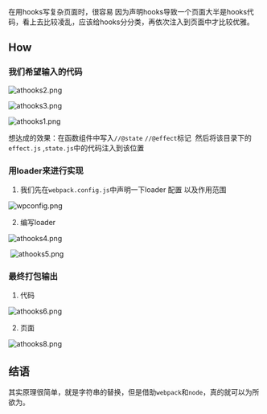 在用hooks写复杂页面时，很容易 因为声明hooks导致一个页面大半是hooks代码，看上去比较凌乱，应该给hooks分分类，再依次注入到页面中才比较优雅。

## How

### 我们希望输入的代码

![athooks2.png](https://cdn.nlark.com/yuque/0/2020/png/1512483/1597371609125-4a5eabaa-dc43-4248-b5d7-fde76f36da03.png#align=left&display=inline&height=712&originHeight=712&originWidth=1349&size=72803&status=done&style=none&width=1349)

![athooks3.png](https://cdn.nlark.com/yuque/0/2020/png/1512483/1597371617183-0b0d18b4-4325-4f2d-8866-52b7d0c54e94.png#align=left&display=inline&height=656&originHeight=656&originWidth=1429&size=55127&status=done&style=none&width=1429)

![athooks1.png](https://cdn.nlark.com/yuque/0/2020/png/1512483/1597371624749-b900c42f-3867-49d9-bdd4-7e424f432a3c.png#align=left&display=inline&height=724&originHeight=724&originWidth=1544&size=97593&status=done&style=none&width=1544)

想达成的效果：在函数组件中写入`//@state` `//@effect`标记  然后将该目录下的`effect.js` ,`state.js`中的代码注入到该位置

### 用loader来进行实现

1. 我们先在`webpack.config.js`中声明一下loader 配置 以及作用范围

![wpconfig.png](https://cdn.nlark.com/yuque/0/2020/png/1512483/1597371704493-714c300e-7ce5-4ae7-96bd-8d8542494bee.png#align=left&display=inline&height=1560&originHeight=1560&originWidth=1564&size=241328&status=done&style=none&width=1564)

2. 编写loader

![athooks4.png](https://cdn.nlark.com/yuque/0/2020/png/1512483/1597371719877-7495b3e3-bde9-4964-95e7-5cb2053ffe1f.png#align=left&display=inline&height=1200&originHeight=1200&originWidth=1430&size=268955&status=done&style=none&width=1430)

 ![athooks5.png](https://cdn.nlark.com/yuque/0/2020/png/1512483/1597371738581-af403cfe-9210-4d53-bdea-8533d06c2c12.png#align=left&display=inline&height=1344&originHeight=1344&originWidth=1530&size=298868&status=done&style=none&width=1530)

### 最终打包输出

1. 代码

![athooks6.png](https://cdn.nlark.com/yuque/0/2020/png/1512483/1597371766979-cba91624-4b90-478e-985e-b701a953d5b3.png#align=left&display=inline&height=1452&originHeight=1452&originWidth=1312&size=220183&status=done&style=none&width=1312)

2. 页面

![athooks8.png](https://cdn.nlark.com/yuque/0/2020/png/1512483/1597371783665-667aae05-af5a-4ee5-9c32-045c45e08fdb.png#align=left&display=inline&height=471&originHeight=471&originWidth=1095&size=35923&status=done&style=none&width=1095)

## 结语

其实原理很简单，就是字符串的替换，但是借助`webpack`和`node`，真的就可以为所欲为。
